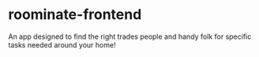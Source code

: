 # roominate-frontend
An app designed to find the right trades people and handy folk for specific tasks needed around your home!

